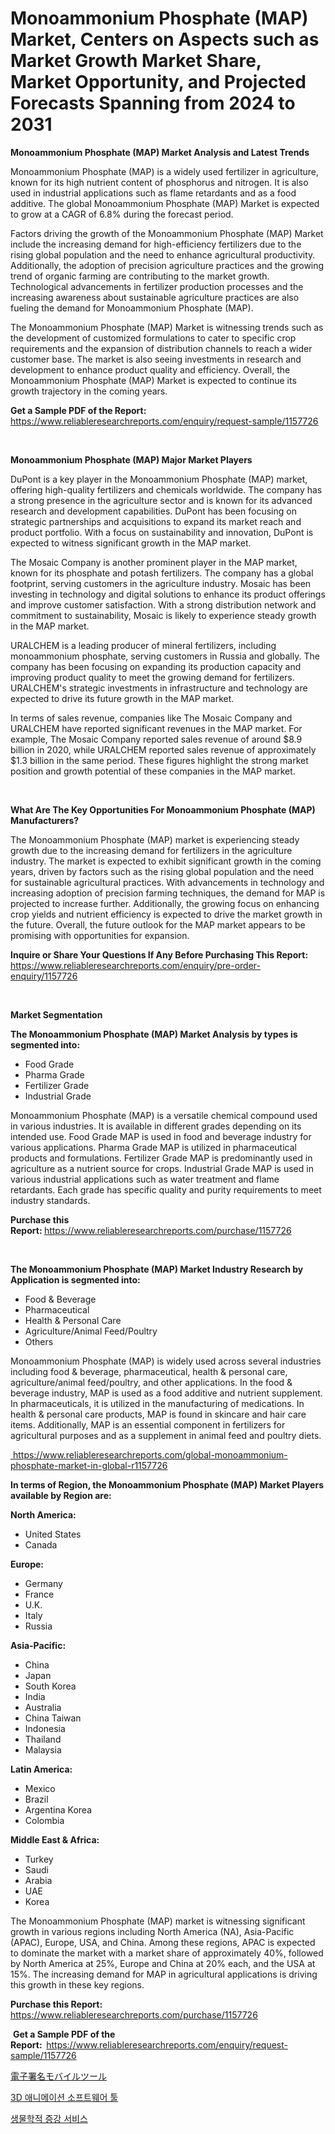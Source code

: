 <p><h1>Monoammonium Phosphate (MAP) Market, Centers on Aspects such as Market Growth Market Share, Market Opportunity, and Projected Forecasts Spanning from 2024 to 2031</h1></p><p><strong>Monoammonium Phosphate (MAP) Market Analysis and Latest Trends</strong></p>
<p><p>Monoammonium Phosphate (MAP) is a widely used fertilizer in agriculture, known for its high nutrient content of phosphorus and nitrogen. It is also used in industrial applications such as flame retardants and as a food additive. The global Monoammonium Phosphate (MAP) Market is expected to grow at a CAGR of 6.8% during the forecast period.</p><p>Factors driving the growth of the Monoammonium Phosphate (MAP) Market include the increasing demand for high-efficiency fertilizers due to the rising global population and the need to enhance agricultural productivity. Additionally, the adoption of precision agriculture practices and the growing trend of organic farming are contributing to the market growth. Technological advancements in fertilizer production processes and the increasing awareness about sustainable agriculture practices are also fueling the demand for Monoammonium Phosphate (MAP).</p><p>The Monoammonium Phosphate (MAP) Market is witnessing trends such as the development of customized formulations to cater to specific crop requirements and the expansion of distribution channels to reach a wider customer base. The market is also seeing investments in research and development to enhance product quality and efficiency. Overall, the Monoammonium Phosphate (MAP) Market is expected to continue its growth trajectory in the coming years.</p></p>
<p><strong>Get a Sample PDF of the Report:&nbsp;</strong> <a href="https://www.reliableresearchreports.com/enquiry/request-sample/1157726">https://www.reliableresearchreports.com/enquiry/request-sample/1157726</a></p>
<p>&nbsp;</p>
<p><strong>Monoammonium Phosphate (MAP) Major Market Players</strong></p>
<p><p>DuPont is a key player in the Monoammonium Phosphate (MAP) market, offering high-quality fertilizers and chemicals worldwide. The company has a strong presence in the agriculture sector and is known for its advanced research and development capabilities. DuPont has been focusing on strategic partnerships and acquisitions to expand its market reach and product portfolio. With a focus on sustainability and innovation, DuPont is expected to witness significant growth in the MAP market.</p><p>The Mosaic Company is another prominent player in the MAP market, known for its phosphate and potash fertilizers. The company has a global footprint, serving customers in the agriculture industry. Mosaic has been investing in technology and digital solutions to enhance its product offerings and improve customer satisfaction. With a strong distribution network and commitment to sustainability, Mosaic is likely to experience steady growth in the MAP market.</p><p>URALCHEM is a leading producer of mineral fertilizers, including monoammonium phosphate, serving customers in Russia and globally. The company has been focusing on expanding its production capacity and improving product quality to meet the growing demand for fertilizers. URALCHEM's strategic investments in infrastructure and technology are expected to drive its future growth in the MAP market.</p><p>In terms of sales revenue, companies like The Mosaic Company and URALCHEM have reported significant revenues in the MAP market. For example, The Mosaic Company reported sales revenue of around $8.9 billion in 2020, while URALCHEM reported sales revenue of approximately $1.3 billion in the same period. These figures highlight the strong market position and growth potential of these companies in the MAP market.</p></p>
<p>&nbsp;</p>
<p><strong>What Are The Key Opportunities For Monoammonium Phosphate (MAP) Manufacturers?</strong></p>
<p><p>The Monoammonium Phosphate (MAP) market is experiencing steady growth due to the increasing demand for fertilizers in the agriculture industry. The market is expected to exhibit significant growth in the coming years, driven by factors such as the rising global population and the need for sustainable agricultural practices. With advancements in technology and increasing adoption of precision farming techniques, the demand for MAP is projected to increase further. Additionally, the growing focus on enhancing crop yields and nutrient efficiency is expected to drive the market growth in the future. Overall, the future outlook for the MAP market appears to be promising with opportunities for expansion.</p></p>
<p><strong>Inquire or Share Your Questions If Any Before Purchasing This Report:</strong> <a href="https://www.reliableresearchreports.com/enquiry/pre-order-enquiry/1157726">https://www.reliableresearchreports.com/enquiry/pre-order-enquiry/1157726</a></p>
<p>&nbsp;</p>
<p><strong>Market Segmentation</strong></p>
<p><strong>The Monoammonium Phosphate (MAP) Market Analysis by types is segmented into:</strong></p>
<p><ul><li>Food Grade</li><li>Pharma Grade</li><li>Fertilizer Grade</li><li>Industrial Grade</li></ul></p>
<p><p>Monoammonium Phosphate (MAP) is a versatile chemical compound used in various industries. It is available in different grades depending on its intended use. Food Grade MAP is used in food and beverage industry for various applications. Pharma Grade MAP is utilized in pharmaceutical products and formulations. Fertilizer Grade MAP is predominantly used in agriculture as a nutrient source for crops. Industrial Grade MAP is used in various industrial applications such as water treatment and flame retardants. Each grade has specific quality and purity requirements to meet industry standards.</p></p>
<p><strong>Purchase this Report:&nbsp;</strong><a href="https://www.reliableresearchreports.com/purchase/1157726">https://www.reliableresearchreports.com/purchase/1157726</a></p>
<p>&nbsp;</p>
<p><strong>The Monoammonium Phosphate (MAP) Market Industry Research by Application is segmented into:</strong></p>
<p><ul><li>Food & Beverage</li><li>Pharmaceutical</li><li>Health & Personal Care</li><li>Agriculture/Animal Feed/Poultry</li><li>Others</li></ul></p>
<p><p>Monoammonium Phosphate (MAP) is widely used across several industries including food & beverage, pharmaceutical, health & personal care, agriculture/animal feed/poultry, and other applications. In the food & beverage industry, MAP is used as a food additive and nutrient supplement. In pharmaceuticals, it is utilized in the manufacturing of medications. In health & personal care products, MAP is found in skincare and hair care items. Additionally, MAP is an essential component in fertilizers for agricultural purposes and as a supplement in animal feed and poultry diets.</p></p>
<p><a href="https://www.reliableresearchreports.com/global-monoammonium-phosphate-market-in-global-r1157726">&nbsp;https://www.reliableresearchreports.com/global-monoammonium-phosphate-market-in-global-r1157726</a></p>
<p><strong>In terms of Region, the Monoammonium Phosphate (MAP) Market Players available by Region are:</strong></p>
<p>
    <p> <strong> North America: </strong>
        <ul>
            <li>United States</li>
            <li>Canada</li>
        </ul>
        </p> 
    <p> <strong> Europe: </strong>
        <ul>
            <li>Germany</li>
            <li>France</li>
            <li>U.K.</li>
            <li>Italy</li>
            <li>Russia</li>
        </ul>
        </p> 
    <p> <strong> Asia-Pacific: </strong>
        <ul>
            <li>China</li>
            <li>Japan</li>
            <li>South Korea</li>
            <li>India</li>
            <li>Australia</li>
            <li>China Taiwan</li>
            <li>Indonesia</li>
            <li>Thailand</li>
            <li>Malaysia</li>
        </ul>
        </p> 
    <p> <strong> Latin America: </strong>
        <ul>
            <li>Mexico</li>
            <li>Brazil</li>
            <li>Argentina Korea</li>
            <li>Colombia</li>
        </ul>
        </p> 
    <p> <strong> Middle East & Africa: </strong>
        <ul>
            <li>Turkey</li>
            <li>Saudi</li>
            <li>Arabia</li>
            <li>UAE</li>
            <li>Korea</li>
        </ul>
    </p>
    </p>
<p><p>The Monoammonium Phosphate (MAP) market is witnessing significant growth in various regions including North America (NA), Asia-Pacific (APAC), Europe, USA, and China. Among these regions, APAC is expected to dominate the market with a market share of approximately 40%, followed by North America at 25%, Europe and China at 20% each, and the USA at 15%. The increasing demand for MAP in agricultural applications is driving this growth in these key regions.</p></p>
<p><strong>Purchase this Report: </strong><a href="https://www.reliableresearchreports.com/purchase/1157726">https://www.reliableresearchreports.com/purchase/1157726</a></p>
<p>&nbsp;<strong>Get a Sample PDF of the Report:&nbsp;&nbsp;</strong><a href="https://www.reliableresearchreports.com/enquiry/request-sample/1157726">https://www.reliableresearchreports.com/enquiry/request-sample/1157726</a></p>
<p><strong></strong></p>
<p><p><a href="https://medium.com/@amandasantosxavier51/%E9%9B%BB%E5%AD%90%E7%BD%B2%E5%90%8D%E3%83%A2%E3%83%90%E3%82%A4%E3%83%AB%E3%83%84%E3%83%BC%E3%83%AB%E5%B8%82%E5%A0%B4-2031%E5%B9%B4%E3%81%BE%E3%81%A7%E3%81%AE%E3%83%88%E3%83%AC%E3%83%B3%E3%83%89-%E4%BA%88%E6%B8%AC-%E7%AB%B6%E4%BA%89%E5%88%86%E6%9E%90-a58c8c85fca8">電子署名モバイルツール</a></p><p><a href="https://github.com/sougarounis/Market-Research-Report-List-4/blob/main/120949181036.md">3D 애니메이션 소프트웨어 툴</a></p><p><a href="https://medium.com/@monserratemohr/%EC%83%9D%EB%AC%BC%ED%95%99%EC%A0%81-%EC%A6%9D%EA%B0%95-%EC%84%9C%EB%B9%84%EC%8A%A4-%EC%8B%9C%EC%9E%A5-%EA%B2%BD%EC%9F%81-%EB%B6%84%EC%84%9D-%EC%8B%9C%EC%9E%A5-%EB%8F%99%ED%96%A5-%EB%B0%8F-2031%EB%85%84%EA%B9%8C%EC%A7%80%EC%9D%98-%EC%98%88%EC%B8%A1-14f01a1c75b5">생물학적 증강 서비스</a></p></p>
